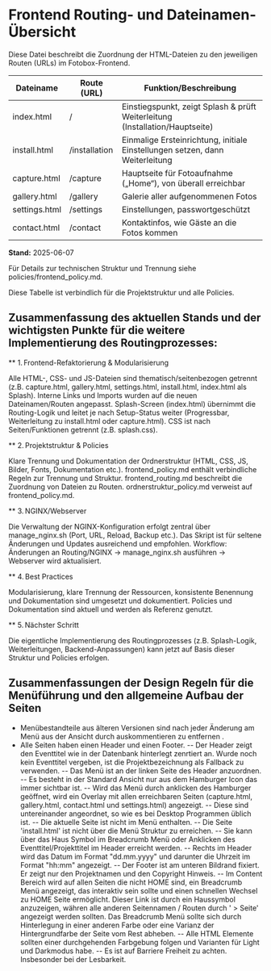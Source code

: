 # Frontend Routing- und Dateinamen-Übersicht

Diese Datei beschreibt die Zuordnung der HTML-Dateien zu den jeweiligen Routen (URLs) im Fotobox-Frontend.

| Dateiname      | Route (URL)      | Funktion/Beschreibung                                                        |
|---------------|------------------|-------------------------------------------------------------------------------|
| index.html    | /                | Einstiegspunkt, zeigt Splash & prüft Weiterleitung (Installation/Hauptseite)  |
| install.html  | /installation    | Einmalige Ersteinrichtung, initiale Einstellungen setzen, dann Weiterleitung  |
| capture.html  | /capture         | Hauptseite für Fotoaufnahme („Home“), von überall erreichbar                  |
| gallery.html  | /gallery         | Galerie aller aufgenommenen Fotos                                             |
| settings.html | /settings        | Einstellungen, passwortgeschützt                                              |
| contact.html  | /contact         | Kontaktinfos, wie Gäste an die Fotos kommen                                   |

**Stand:** 2025-06-07

Für Details zur technischen Struktur und Trennung siehe policies/frontend_policy.md.

Diese Tabelle ist verbindlich für die Projektstruktur und alle Policies.

## Zusammenfassung des aktuellen Stands und der wichtigsten Punkte für die weitere Implementierung des Routingprozesses:

** 1. Frontend-Refaktorierung & Modularisierung

Alle HTML-, CSS- und JS-Dateien sind thematisch/seitenbezogen getrennt (z.B. capture.html, gallery.html, settings.html, install.html, index.html als Splash).
Interne Links und Imports wurden auf die neuen Dateinamen/Routen angepasst.
Splash-Screen (index.html) übernimmt die Routing-Logik und leitet je nach Setup-Status weiter (Progressbar, Weiterleitung zu install.html oder capture.html).
CSS ist nach Seiten/Funktionen getrennt (z.B. splash.css).

** 2. Projektstruktur & Policies

Klare Trennung und Dokumentation der Ordnerstruktur (HTML, CSS, JS, Bilder, Fonts, Dokumentation etc.).
frontend_policy.md enthält verbindliche Regeln zur Trennung und Struktur.
frontend_routing.md beschreibt die Zuordnung von Dateien zu Routen.
ordnerstruktur_policy.md verweist auf frontend_policy.md.

** 3. NGINX/Webserver

Die Verwaltung der NGINX-Konfiguration erfolgt zentral über manage_nginx.sh (Port, URL, Reload, Backup etc.).
Das Skript ist für seltene Änderungen und Updates ausreichend und empfohlen.
Workflow: Änderungen an Routing/NGINX → manage_nginx.sh ausführen → Webserver wird aktualisiert.

** 4. Best Practices

Modularisierung, klare Trennung der Ressourcen, konsistente Benennung und Dokumentation sind umgesetzt und dokumentiert.
Policies und Dokumentation sind aktuell und werden als Referenz genutzt.

** 5. Nächster Schritt

Die eigentliche Implementierung des Routingprozesses (z.B. Splash-Logik, Weiterleitungen, Backend-Anpassungen) kann jetzt auf Basis dieser Struktur und Policies erfolgen.

## Zusammenfassungen der Design Regeln für die Menüführung und den allgemeine Aufbau der Seiten

- Menübestandteile aus älteren Versionen sind nach jeder Änderung am Menü aus der Ansicht durch auskommentieren zu entfernen .
- Alle Seiten haben einen Header und einen Footer. 
-- Der Header zeigt den Eventtitel wie in der Datenbank hinterlegt zenrtiert an. Wurde noch kein Eventtitel vergeben, ist die Projektbezeichnung als Fallback zu verwenden.
-- Das Menü ist an der linken Seite des Header anzuordnen. 
-- Es besteht in der Standard Ansicht nur aus dem Hamburger Icon das immer sichtbar ist.
-- Wird das Menü durch anklicken des Hamburger geöffnet, wird ein Overlay mit allen erreichbaren Seiten (capture.html, gallery.html, contact.html und settings.html) angezeigt.
-- Diese sind untereinander angeordnet, so wie es bei Desktop Programmen üblich ist.
-- Die aktuelle Seite ist nicht im Menü enthalten.
-- Die Seite 'install.html' ist nicht über die Menü Struktur zu erreichen.
-- Sie kann über das Haus Symbol im Breadcrumb Menü oder Anklicken des Eventtitel/Projekttitel im Header erreicht werden.
-- Rechts im Header wird das Datum im Format "dd.mm.yyyy" und darunter die Uhrzeit im Format "hh:mm" angezeigt.
-- Der Footer ist am unteren Bildrand fixiert. Er zeigt nur den Projektnamen und den Copyright Hinweis.
-- Im Content Bereich wird auf allen Seiten die nicht HOME sind, ein Breadcrumb Menü angezeigt, das interaktiv sein sollte und einen schnellen Wechsel zu HOME Seite ermöglicht. 
   Dieser Link ist durch ein Haussymbol anzuzeigen, währen alle anderen Seitennamen / Routen durch ' > Seite' angezeigt werden sollten. Das Breadcrumb Menü sollte sich durch Hinterlegung in einer anderen Farbe oder eine Varianz der Hintergrundfarbe der Seite vom Rest abheben.
-- Alle HTML Elemente sollten einer durchgehenden Farbgebung folgen und Varianten für Light und Darkmodus habe.
-- Es ist auf Barriere Freiheit zu achten. Insbesonder bei der Lesbarkeit.